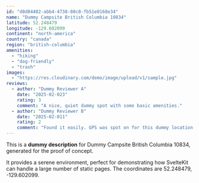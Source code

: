 ```yaml
---
id: "d0d84482-abb4-4738-80c0-fb51e0168e34"
name: "Dummy Campsite British Columbia 10834"
latitude: 52.248479
longitude: -129.602099
continent: "north-america"
country: "canada"
region: "british-columbia"
amenities:
  - "hiking"
  - "dog-friendly"
  - "trash"
images:
  - "https://res.cloudinary.com/demo/image/upload/v1/sample.jpg"
reviews:
  - author: "Dummy Reviewer A"
    date: "2025-02-023"
    rating: 3
    comment: "A nice, quiet dummy spot with some basic amenities."
  - author: "Dummy Reviewer B"
    date: "2025-02-011"
    rating: 2
    comment: "Found it easily. GPS was spot on for this dummy location."
---
```


This is a **dummy description** for Dummy Campsite British Columbia 10834, generated for the proof of concept.

It provides a serene environment, perfect for demonstrating how SvelteKit can handle a large number of static pages. The coordinates are 52.248479, -129.602099.
